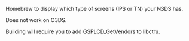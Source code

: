 Homebrew to display which type of screens (IPS or TN) your N3DS has.

Does not work on O3DS.

Building will require you to add GSPLCD_GetVendors to libctru.
